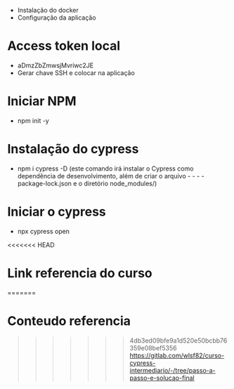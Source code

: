 - Instalação do docker
- Configuração da aplicação

# Access token local
- aDmzZbZmwsjMvriwc2JE
- Gerar chave SSH e colocar na aplicação

# Iniciar NPM
- npm init -y

# Instalação do cypress
- npm i cypress -D (este comando irá instalar o Cypress como dependência de desenvolvimento, além de criar o arquivo - - - - package-lock.json e o diretório node_modules/)

# Iniciar o cypress
- npx cypress open

<<<<<<< HEAD
# Link referencia do curso
=======
# Conteudo referencia
>>>>>>> 4db3ed09bfe9a1d520e50bcbb76359e08bef5356
https://gitlab.com/wlsf82/curso-cypress-intermediario/-/tree/passo-a-passo-e-solucao-final